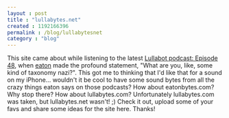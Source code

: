```yaml
---
layout : post
title : "lullabytes.net"
created : 1192166396
permalink : /blog/lullabytesnet
category : "blog"
---
```

This site came about while listening to the latest <a href="http://www.lullabot.com/audiocast/podcast-48-taxonomy-taxonomy-taxonomy">Lullabot podcast: Episode 48</a>, when <a href="http://www.lullabot.com/about/jeffeaton">eaton</a> made the profound statement, "What are you, like, some kind of taxonomy nazi?". This got me to thinking that I'd like that for a sound on my iPhone... wouldn't it be cool to have some sound bytes from all the crazy things eaton says on those podcasts? How about eatonbytes.com? Why stop there? How about lullabytes.com? Unfortunately lullabytes.com was taken, but lullabytes.net wasn't! ;) Check it out, upload some of your favs and share some ideas for the site here. Thanks!